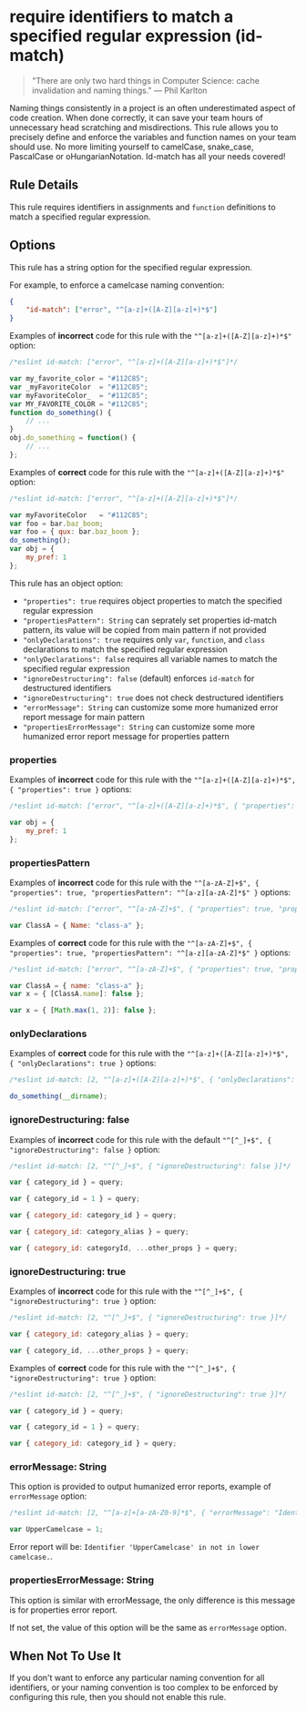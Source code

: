 # require identifiers to match a specified regular expression (id-match)

> "There are only two hard things in Computer Science: cache invalidation and naming things." — Phil Karlton

Naming things consistently in a project is an often underestimated aspect of code creation.
When done correctly, it can save your team hours of unnecessary head scratching and misdirections.
This rule allows you to precisely define and enforce the variables and function names on your team should use.
No more limiting yourself to camelCase, snake_case, PascalCase or oHungarianNotation. Id-match has all your needs covered!

## Rule Details

This rule requires identifiers in assignments and `function` definitions to match a specified regular expression.

## Options

This rule has a string option for the specified regular expression.

For example, to enforce a camelcase naming convention:

```json
{
    "id-match": ["error", "^[a-z]+([A-Z][a-z]+)*$"]
}
```

Examples of **incorrect** code for this rule with the `"^[a-z]+([A-Z][a-z]+)*$"` option:

```js
/*eslint id-match: ["error", "^[a-z]+([A-Z][a-z]+)*$"]*/

var my_favorite_color = "#112C85";
var _myFavoriteColor  = "#112C85";
var myFavoriteColor_  = "#112C85";
var MY_FAVORITE_COLOR = "#112C85";
function do_something() {
    // ...
}
obj.do_something = function() {
    // ...
};
```

Examples of **correct** code for this rule with the `"^[a-z]+([A-Z][a-z]+)*$"` option:

```js
/*eslint id-match: ["error", "^[a-z]+([A-Z][a-z]+)*$"]*/

var myFavoriteColor   = "#112C85";
var foo = bar.baz_boom;
var foo = { qux: bar.baz_boom };
do_something();
var obj = {
    my_pref: 1
};
```

This rule has an object option:

* `"properties": true` requires object properties to match the specified regular expression
* `"propertiesPattern": String` can seprately set properties id-match pattern, its value will be copied from main pattern if not provided
* `"onlyDeclarations": true` requires only `var`, `function`, and `class` declarations to match the specified regular expression
* `"onlyDeclarations": false` requires all variable names to match the specified regular expression
* `"ignoreDestructuring": false` (default) enforces `id-match` for destructured identifiers
* `"ignoreDestructuring": true` does not check destructured identifiers
* `"errorMessage": String` can customize some more humanized error report message for main pattern
* `"propertiesErrorMessage": String` can customize some more humanized error report message for properties pattern

### properties

Examples of **incorrect** code for this rule with the `"^[a-z]+([A-Z][a-z]+)*$", { "properties": true }` options:

```js
/*eslint id-match: ["error", "^[a-z]+([A-Z][a-z]+)*$", { "properties": true }]*/

var obj = {
    my_pref: 1
};
```

### propertiesPattern

Examples of **incorrect** code for this rule with the `"^[a-zA-Z]+$", { "properties": true, "propertiesPattern": "^[a-z][a-zA-Z]*$" }` options:

```js
/*eslint id-match: ["error", "^[a-zA-Z]+$", { "properties": true, "propertiesPattern": "^[a-z][a-zA-Z]*$" }]*/

var ClassA = { Name: "class-a" };
```

Examples of **correct** code for this rule with the `"^[a-zA-Z]+$", { "properties": true, "propertiesPattern": "^[a-z][a-zA-Z]*$" }` options:

```js
/*eslint id-match: ["error", "^[a-zA-Z]+$", { "properties": true, "propertiesPattern": "^[a-z][a-zA-Z]*$" }]*/

var ClassA = { name: "class-a" };
var x = { [ClassA.name]: false };

var x = { [Math.max(1, 2)]: false };
```

### onlyDeclarations

Examples of **correct** code for this rule with the `"^[a-z]+([A-Z][a-z]+)*$", { "onlyDeclarations": true }` options:

```js
/*eslint id-match: [2, "^[a-z]+([A-Z][a-z]+)*$", { "onlyDeclarations": true }]*/

do_something(__dirname);
```

### ignoreDestructuring: false

Examples of **incorrect** code for this rule with the default `"^[^_]+$", { "ignoreDestructuring": false }` option:

```js
/*eslint id-match: [2, "^[^_]+$", { "ignoreDestructuring": false }]*/

var { category_id } = query;

var { category_id = 1 } = query;

var { category_id: category_id } = query;

var { category_id: category_alias } = query;

var { category_id: categoryId, ...other_props } = query;
```

### ignoreDestructuring: true

Examples of **incorrect** code for this rule with the `"^[^_]+$", { "ignoreDestructuring": true }` option:

```js
/*eslint id-match: [2, "^[^_]+$", { "ignoreDestructuring": true }]*/

var { category_id: category_alias } = query;

var { category_id, ...other_props } = query;
```

Examples of **correct** code for this rule with the `"^[^_]+$", { "ignoreDestructuring": true }` option:

```js
/*eslint id-match: [2, "^[^_]+$", { "ignoreDestructuring": true }]*/

var { category_id } = query;

var { category_id = 1 } = query;

var { category_id: category_id } = query;
```

### errorMessage: String

This option is provided to output humanized error reports, example of `errorMessage` option:

```js
/*eslint id-match: [2, "^[a-z]+[a-zA-Z0-9]*$", { "errorMessage": "Identifier '{{name}}' in not in lower camelcase." }]*/

var UpperCamelcase = 1;
```

Error report will be: `Identifier 'UpperCamelcase' in not in lower camelcase.`.

### propertiesErrorMessage: String

This option is similar with errorMessage, the only difference is this message is for properties error report.

If not set, the value of this option will be the same as `errorMessage` option.

## When Not To Use It

If you don't want to enforce any particular naming convention for all identifiers, or your naming convention is too complex to be enforced by configuring this rule, then you should not enable this rule.
